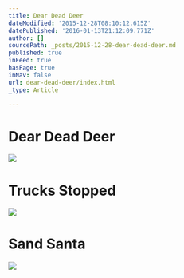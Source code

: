 ```yaml
---
title: Dear Dead Deer
dateModified: '2015-12-28T08:10:12.615Z'
datePublished: '2016-01-13T21:12:09.771Z'
author: []
sourcePath: _posts/2015-12-28-dear-dead-deer.md
published: true
inFeed: true
hasPage: true
inNav: false
url: dear-dead-deer/index.html
_type: Article

---
```

# Dear Dead Deer
![](https://the-grid-user-content.s3-us-west-2.amazonaws.com/f2e042ff-c4e0-4099-8750-49e557ce697d.png)

# Trucks Stopped
![](https://the-grid-user-content.s3-us-west-2.amazonaws.com/3acb9746-24ce-48af-b70d-90345e68f290.png)

# Sand Santa
![](https://the-grid-user-content.s3-us-west-2.amazonaws.com/6b25f0d5-e16b-41ca-8bb1-42f3d9fadf06.png)